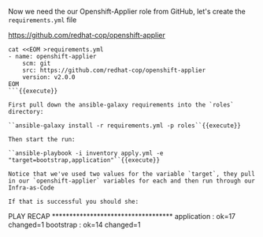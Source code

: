 Now we need the our Openshift-Applier role from GitHub, let's create the `requirements.yml` file

https://github.com/redhat-cop/openshift-applier

```
cat <<EOM >requirements.yml
- name: openshift-applier
    scm: git
    src: https://github.com/redhat-cop/openshift-applier
    version: v2.0.0
EOM
```{{execute}}

First pull down the ansible-galaxy requirements into the `roles` directory:

``ansible-galaxy install -r requirements.yml -p roles``{{execute}}

Then start the run:

``ansible-playbook -i inventory apply.yml -e "target=bootstrap,application"``{{execute}}

Notice that we've used two values for the variable `target`, they pull in our `openshift-applier` variables for each and then run through our Infra-as-Code

If that is successful you should she:

```
PLAY RECAP ***********************************
application                : ok=17   changed=1
bootstrap                  : ok=14   changed=1
```

